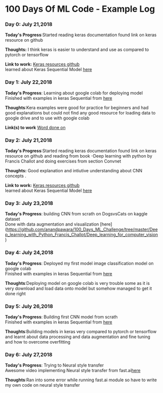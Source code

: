 # 100 Days Of ML Code - Example Log

### Day 0: July 21,2018

**Today's Progress**:Started reading keras documentation found link on keras resource on github

**Thoughts:** I think keras is easier to understand and use as compared to pytorch or tensorflow

**Link to work:** [Keras resources github](https://github.com/anandpawara/keras-resources)<br>
learned about Keras Sequential Model  [here](https://keras.io/models/sequential/)<br>

### Day 1: July 22,2018
**Today's Progress**: Learning about google colab for deploying model <br>
Finished with examples in keras Sequential from [here](https://keras.io/models/sequential/)<br>

**Thoughts**:Kera examples were good for practice for beginners and had good explanations but could not find any good resource for loading data to google drive and to use with google colab

**Link(s) to work**
[Word done on](www.github.com/anandpawara/)

### Day 2: July 21,2018

**Today's Progress**:Started reading keras documentation found link on keras resource on github and reading from book -Deep learning with python by Francis Challot and doing exercises from section Convnet

**Thoughts:** Good explanation and intiutive understanding about CNN concepts .

**Link to work:** [Keras resources github](https://github.com/anandpawara/keras-resources)<br>
learned about Keras Sequential Model  [here](https://keras.io/models/sequential/)<br>

### Day 3: July 23,2018
**Today's Progress**: building CNN from scrath on DogsvsCats on kaggle dataset <br>
Done with data augmentation and visualization [here]
(https://github.com/anandpawara/100_Days_ML_Challenge/tree/master/Deep_learning_with_Python_Francis_Challot/Deep_learning_for_computer_vision)<br>

### Day 4: July 24,2018
**Today's Progress**: Deployed my first model image classification model on google colab<br>
Finished with examples in keras Sequential from [here](https://keras.io/models/sequential/)<br>

**Thoughts**:Deploying model on google colab is very trouble some as it is very download and load data onto model but somehow managed to get it done right

### Day 5: July 26,2018
**Today's Progress**: Building first CNN model from scrath <br>
Finished with examples in keras Sequential from [here](https://keras.io/models/sequential/)<br>

**Thoughts**:Building models in keras very compared to pytorch or tensorflow and learnt about data processing and data augmentation and fine tuning and how to overcome overfitting

### Day 6: July 27,2018
**Today's Progress**: Trying to Neural style transfer <br>
Awesome video implementing Neural style transfer from fast.ai[here](https://keras.io/models/sequential/)<br>

**Thoughts**:Ran into some error while running fast.ai module so have to write my own code on neural style transfer<br>



